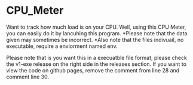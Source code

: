# CPU_Meter

Want to track how much load is on your CPU. Well, using this CPU Meter, you can easily do it by lancuhing this program.
*Please note that the data given may sometimes be incorrect.
*Also note that the files indivuail, no executable, require a enviorment named env.

Please note that is you want this in a execuatble file format, please check the v1-exe release on the right side in the releases section.
If you want to view the code on github pages, remove  the comment from line 28 and comment line 30.

